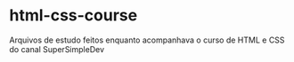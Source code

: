 # html-css-course
Arquivos de estudo feitos enquanto acompanhava o curso de HTML e CSS do canal SuperSimpleDev

